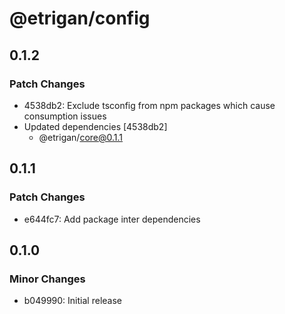 # @etrigan/config

## 0.1.2

### Patch Changes

- 4538db2: Exclude tsconfig from npm packages which cause consumption issues
- Updated dependencies [4538db2]
  - @etrigan/core@0.1.1

## 0.1.1

### Patch Changes

- e644fc7: Add package inter dependencies

## 0.1.0

### Minor Changes

- b049990: Initial release
